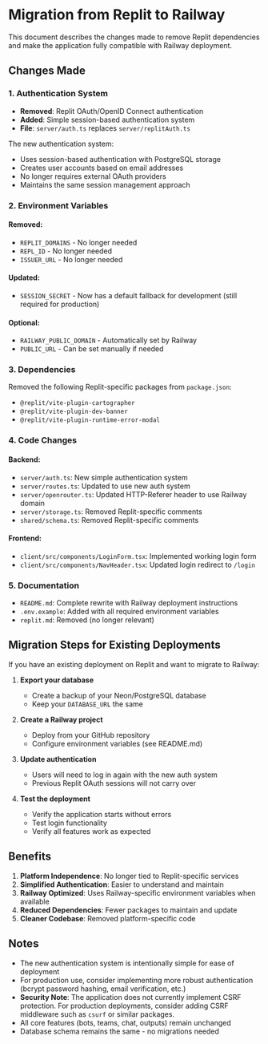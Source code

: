 # Migration from Replit to Railway

This document describes the changes made to remove Replit dependencies and make the application fully compatible with Railway deployment.

## Changes Made

### 1. Authentication System
- **Removed**: Replit OAuth/OpenID Connect authentication
- **Added**: Simple session-based authentication system
- **File**: `server/auth.ts` replaces `server/replitAuth.ts`

The new authentication system:
- Uses session-based authentication with PostgreSQL storage
- Creates user accounts based on email addresses
- No longer requires external OAuth providers
- Maintains the same session management approach

### 2. Environment Variables

#### Removed:
- `REPLIT_DOMAINS` - No longer needed
- `REPL_ID` - No longer needed
- `ISSUER_URL` - No longer needed

#### Updated:
- `SESSION_SECRET` - Now has a default fallback for development (still required for production)

#### Optional:
- `RAILWAY_PUBLIC_DOMAIN` - Automatically set by Railway
- `PUBLIC_URL` - Can be set manually if needed

### 3. Dependencies
Removed the following Replit-specific packages from `package.json`:
- `@replit/vite-plugin-cartographer`
- `@replit/vite-plugin-dev-banner`
- `@replit/vite-plugin-runtime-error-modal`

### 4. Code Changes

#### Backend:
- `server/auth.ts`: New simple authentication system
- `server/routes.ts`: Updated to use new auth system
- `server/openrouter.ts`: Updated HTTP-Referer header to use Railway domain
- `server/storage.ts`: Removed Replit-specific comments
- `shared/schema.ts`: Removed Replit-specific comments

#### Frontend:
- `client/src/components/LoginForm.tsx`: Implemented working login form
- `client/src/components/NavHeader.tsx`: Updated login redirect to `/login`

### 5. Documentation
- `README.md`: Complete rewrite with Railway deployment instructions
- `.env.example`: Added with all required environment variables
- `replit.md`: Removed (no longer relevant)

## Migration Steps for Existing Deployments

If you have an existing deployment on Replit and want to migrate to Railway:

1. **Export your database**
   - Create a backup of your Neon/PostgreSQL database
   - Keep your `DATABASE_URL` the same

2. **Create a Railway project**
   - Deploy from your GitHub repository
   - Configure environment variables (see README.md)

3. **Update authentication**
   - Users will need to log in again with the new auth system
   - Previous Replit OAuth sessions will not carry over

4. **Test the deployment**
   - Verify the application starts without errors
   - Test login functionality
   - Verify all features work as expected

## Benefits

1. **Platform Independence**: No longer tied to Replit-specific services
2. **Simplified Authentication**: Easier to understand and maintain
3. **Railway Optimized**: Uses Railway-specific environment variables when available
4. **Reduced Dependencies**: Fewer packages to maintain and update
5. **Cleaner Codebase**: Removed platform-specific code

## Notes

- The new authentication system is intentionally simple for ease of deployment
- For production use, consider implementing more robust authentication (bcrypt password hashing, email verification, etc.)
- **Security Note**: The application does not currently implement CSRF protection. For production deployments, consider adding CSRF middleware such as `csurf` or similar packages.
- All core features (bots, teams, chat, outputs) remain unchanged
- Database schema remains the same - no migrations needed
